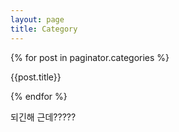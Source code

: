 ```yaml
---
layout: page
title: Category
---
```

{% for post in paginator.categories %}
  <p>{{post.title}}<p>
{% endfor %}
<p>되긴해 근데?????</p>